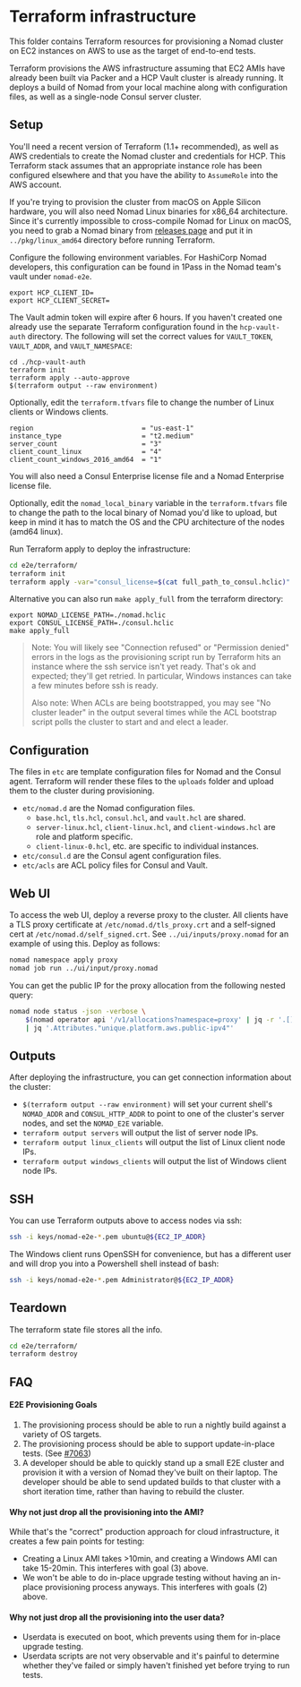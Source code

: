 # Terraform infrastructure

This folder contains Terraform resources for provisioning a Nomad
cluster on EC2 instances on AWS to use as the target of end-to-end
tests.

Terraform provisions the AWS infrastructure assuming that EC2 AMIs have already
been built via Packer and a HCP Vault cluster is already running. It deploys a
build of Nomad from your local machine along with configuration files, as well
as a single-node Consul server cluster.

## Setup

You'll need a recent version of Terraform (1.1+ recommended), as well
as AWS credentials to create the Nomad cluster and credentials for
HCP. This Terraform stack assumes that an appropriate instance role
has been configured elsewhere and that you have the ability to
`AssumeRole` into the AWS account.

If you're trying to provision the cluster from macOS on Apple Silicon hardware,
you will also need Nomad Linux binaries for x86_64 architecture. Since it's
currently impossible to cross-compile Nomad for Linux on macOS, you need to grab
a Nomad binary from [releases page](https://releases.hashicorp.com/nomad/) and
put it in `../pkg/linux_amd64` directory before running Terraform.

Configure the following environment variables. For HashiCorp Nomad
developers, this configuration can be found in 1Pass in the Nomad
team's vault under `nomad-e2e`.

```
export HCP_CLIENT_ID=
export HCP_CLIENT_SECRET=
```

The Vault admin token will expire after 6 hours. If you haven't
created one already use the separate Terraform configuration found in
the `hcp-vault-auth` directory. The following will set the correct
values for `VAULT_TOKEN`, `VAULT_ADDR`, and `VAULT_NAMESPACE`:

```
cd ./hcp-vault-auth
terraform init
terraform apply --auto-approve
$(terraform output --raw environment)
```

Optionally, edit the `terraform.tfvars` file to change the number of
Linux clients or Windows clients.

```hcl
region                           = "us-east-1"
instance_type                    = "t2.medium"
server_count                     = "3"
client_count_linux               = "4"
client_count_windows_2016_amd64  = "1"
```

You will also need a Consul Enterprise license file and a Nomad Enterprise license file.

Optionally, edit the `nomad_local_binary` variable in the
`terraform.tfvars` file to change the path to the local binary of
Nomad you'd like to upload, but keep in mind it has to match the OS and the CPU architecture of the nodes (amd64 linux). 

Run Terraform apply to deploy the infrastructure:

```sh
cd e2e/terraform/
terraform init
terraform apply -var="consul_license=$(cat full_path_to_consul.hclic)" -var="nomad_license=$(cat full_path_to_nomad.hclic)"    
```
 
Alternative you can also run `make apply_full` from the terraform directory:

```
export NOMAD_LICENSE_PATH=./nomad.hclic
export CONSUL_LICENSE_PATH=./consul.hclic 
make apply_full
```

> Note: You will likely see "Connection refused" or "Permission denied" errors
> in the logs as the provisioning script run by Terraform hits an instance
> where the ssh service isn't yet ready. That's ok and expected; they'll get
> retried. In particular, Windows instances can take a few minutes before ssh
> is ready.
>
> Also note: When ACLs are being bootstrapped, you may see "No cluster
> leader" in the output several times while the ACL bootstrap script
> polls the cluster to start and and elect a leader.

## Configuration

The files in `etc` are template configuration files for Nomad and the
Consul agent. Terraform will render these files to the `uploads`
folder and upload them to the cluster during provisioning.

* `etc/nomad.d` are the Nomad configuration files.
  * `base.hcl`, `tls.hcl`, `consul.hcl`, and `vault.hcl` are shared.
  * `server-linux.hcl`, `client-linux.hcl`, and `client-windows.hcl` are role and platform specific.
  * `client-linux-0.hcl`, etc. are specific to individual instances.
* `etc/consul.d` are the Consul agent configuration files.
* `etc/acls` are ACL policy files for Consul and Vault.

## Web UI

To access the web UI, deploy a reverse proxy to the cluster. All
clients have a TLS proxy certificate at `/etc/nomad.d/tls_proxy.crt`
and a self-signed cert at `/etc/nomad.d/self_signed.crt`. See
`../ui/inputs/proxy.nomad` for an example of using this. Deploy as follows:

```sh
nomad namespace apply proxy
nomad job run ../ui/input/proxy.nomad
```

You can get the public IP for the proxy allocation from the following
nested query:

```sh
nomad node status -json -verbose \
    $(nomad operator api '/v1/allocations?namespace=proxy' | jq -r '.[] | select(.JobID == "nomad-proxy") | .NodeID') \
    | jq '.Attributes."unique.platform.aws.public-ipv4"'
```

## Outputs

After deploying the infrastructure, you can get connection information
about the cluster:

- `$(terraform output --raw environment)` will set your current shell's
  `NOMAD_ADDR` and `CONSUL_HTTP_ADDR` to point to one of the cluster's server
  nodes, and set the `NOMAD_E2E` variable.
- `terraform output servers` will output the list of server node IPs.
- `terraform output linux_clients` will output the list of Linux
  client node IPs.
- `terraform output windows_clients` will output the list of Windows
  client node IPs.

## SSH

You can use Terraform outputs above to access nodes via ssh:

```sh
ssh -i keys/nomad-e2e-*.pem ubuntu@${EC2_IP_ADDR}
```

The Windows client runs OpenSSH for convenience, but has a different
user and will drop you into a Powershell shell instead of bash:

```sh
ssh -i keys/nomad-e2e-*.pem Administrator@${EC2_IP_ADDR}
```

## Teardown

The terraform state file stores all the info.

```sh
cd e2e/terraform/
terraform destroy
```

## FAQ

#### E2E Provisioning Goals

1. The provisioning process should be able to run a nightly build against a
  variety of OS targets.
2. The provisioning process should be able to support update-in-place
  tests. (See [#7063](https://github.com/hashicorp/nomad/issues/7063))
3. A developer should be able to quickly stand up a small E2E cluster and
  provision it with a version of Nomad they've built on their laptop. The
  developer should be able to send updated builds to that cluster with a short
  iteration time, rather than having to rebuild the cluster.

#### Why not just drop all the provisioning into the AMI?

While that's the "correct" production approach for cloud infrastructure, it
creates a few pain points for testing:

* Creating a Linux AMI takes >10min, and creating a Windows AMI can take
  15-20min. This interferes with goal (3) above.
* We won't be able to do in-place upgrade testing without having an in-place
  provisioning process anyways. This interferes with goals (2) above.

#### Why not just drop all the provisioning into the user data?

* Userdata is executed on boot, which prevents using them for in-place upgrade
  testing.
* Userdata scripts are not very observable and it's painful to determine
  whether they've failed or simply haven't finished yet before trying to run
  tests.
